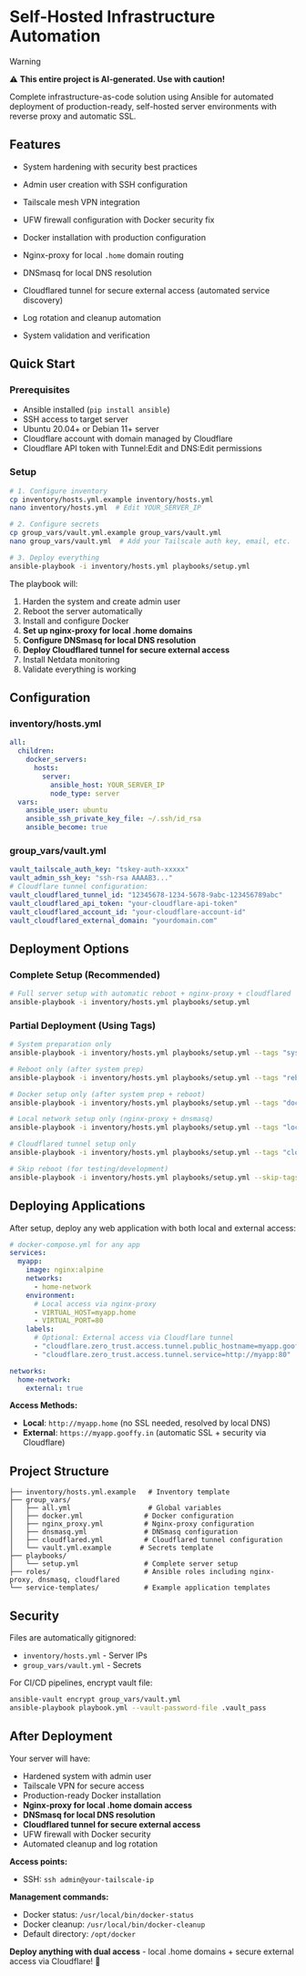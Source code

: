 # Self-Hosted Infrastructure Automation

> [!WARNING] 
> ⚠️ **This entire project is AI-generated. Use with caution!**

Complete infrastructure-as-code solution using Ansible for automated deployment of production-ready, self-hosted server environments with reverse proxy and automatic SSL.

## Features

- System hardening with security best practices
- Admin user creation with SSH configuration
- Tailscale mesh VPN integration
- UFW firewall configuration with Docker security fix

- Docker installation with production configuration
- Nginx-proxy for local `.home` domain routing
- DNSmasq for local DNS resolution 
- Cloudflared tunnel for secure external access (automated service discovery)
- Log rotation and cleanup automation
- System validation and verification

## Quick Start

### Prerequisites

- Ansible installed (`pip install ansible`)
- SSH access to target server
- Ubuntu 20.04+ or Debian 11+ server
- Cloudflare account with domain managed by Cloudflare
- Cloudflare API token with Tunnel:Edit and DNS:Edit permissions

### Setup

```bash
# 1. Configure inventory
cp inventory/hosts.yml.example inventory/hosts.yml
nano inventory/hosts.yml  # Edit YOUR_SERVER_IP

# 2. Configure secrets
cp group_vars/vault.yml.example group_vars/vault.yml
nano group_vars/vault.yml  # Add your Tailscale auth key, email, etc.

# 3. Deploy everything
ansible-playbook -i inventory/hosts.yml playbooks/setup.yml
```

The playbook will:
1. Harden the system and create admin user
2. Reboot the server automatically
3. Install and configure Docker
4. **Set up nginx-proxy for local .home domains**
5. **Configure DNSmasq for local DNS resolution**
6. **Deploy Cloudflared tunnel for secure external access**
7. Install Netdata monitoring
8. Validate everything is working

## Configuration

### inventory/hosts.yml
```yaml
all:
  children:
    docker_servers:
      hosts:
        server:
          ansible_host: YOUR_SERVER_IP
          node_type: server
  vars:
    ansible_user: ubuntu
    ansible_ssh_private_key_file: ~/.ssh/id_rsa
    ansible_become: true
```

### group_vars/vault.yml
```yaml
vault_tailscale_auth_key: "tskey-auth-xxxxx"
vault_admin_ssh_key: "ssh-rsa AAAAB3..."
# Cloudflare tunnel configuration:
vault_cloudflared_tunnel_id: "12345678-1234-5678-9abc-123456789abc"
vault_cloudflared_api_token: "your-cloudflare-api-token"
vault_cloudflared_account_id: "your-cloudflare-account-id"
vault_cloudflared_external_domain: "yourdomain.com"
```

## Deployment Options

### Complete Setup (Recommended)
```bash
# Full server setup with automatic reboot + nginx-proxy + cloudflared
ansible-playbook -i inventory/hosts.yml playbooks/setup.yml
```

### Partial Deployment (Using Tags)
```bash
# System preparation only
ansible-playbook -i inventory/hosts.yml playbooks/setup.yml --tags "system_preparation"

# Reboot only (after system prep)
ansible-playbook -i inventory/hosts.yml playbooks/setup.yml --tags "reboot"

# Docker setup only (after system prep + reboot)
ansible-playbook -i inventory/hosts.yml playbooks/setup.yml --tags "docker_setup"

# Local network setup only (nginx-proxy + dnsmasq)
ansible-playbook -i inventory/hosts.yml playbooks/setup.yml --tags "local_network_setup"

# Cloudflared tunnel setup only
ansible-playbook -i inventory/hosts.yml playbooks/setup.yml --tags "cloudflared_setup"

# Skip reboot (for testing/development)
ansible-playbook -i inventory/hosts.yml playbooks/setup.yml --skip-tags "reboot"
```

## Deploying Applications

After setup, deploy any web application with both local and external access:

```yaml
# docker-compose.yml for any app
services:
  myapp:
    image: nginx:alpine
    networks:
      - home-network
    environment:
      # Local access via nginx-proxy
      - VIRTUAL_HOST=myapp.home
      - VIRTUAL_PORT=80
    labels:
      # Optional: External access via Cloudflare tunnel
      - "cloudflare.zero_trust.access.tunnel.public_hostname=myapp.gooffy.in"
      - "cloudflare.zero_trust.access.tunnel.service=http://myapp:80"

networks:
  home-network:
    external: true
```

**Access Methods:**
- **Local**: `http://myapp.home` (no SSL needed, resolved by local DNS)
- **External**: `https://myapp.gooffy.in` (automatic SSL + security via Cloudflare)

## Project Structure

```
├── inventory/hosts.yml.example   # Inventory template
├── group_vars/
│   ├── all.yml                   # Global variables
│   ├── docker.yml               # Docker configuration
│   ├── nginx_proxy.yml          # Nginx-proxy configuration
│   ├── dnsmasq.yml              # DNSmasq configuration  
│   ├── cloudflared.yml          # Cloudflared tunnel configuration
│   └── vault.yml.example       # Secrets template
├── playbooks/
│   └── setup.yml                # Complete server setup
├── roles/                       # Ansible roles including nginx-proxy, dnsmasq, cloudflared
└── service-templates/           # Example application templates
```

## Security

Files are automatically gitignored:
- `inventory/hosts.yml` - Server IPs
- `group_vars/vault.yml` - Secrets

For CI/CD pipelines, encrypt vault file:
```bash
ansible-vault encrypt group_vars/vault.yml
ansible-playbook playbook.yml --vault-password-file .vault_pass
```

## After Deployment

Your server will have:
- Hardened system with admin user
- Tailscale VPN for secure access
- Production-ready Docker installation
- **Nginx-proxy for local .home domain access**
- **DNSmasq for local DNS resolution**
- **Cloudflared tunnel for secure external access**
- UFW firewall with Docker security
- Automated cleanup and log rotation

**Access points:**
- SSH: `ssh admin@your-tailscale-ip`

**Management commands:**
- Docker status: `/usr/local/bin/docker-status`
- Docker cleanup: `/usr/local/bin/docker-cleanup`
- Default directory: `/opt/docker`

**Deploy anything with dual access** - local .home domains + secure external access via Cloudflare! 🚀

